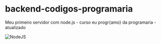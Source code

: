 # backend-codigos-programaria
Meu primeiro servidor com node.js - curso eu progr{amo} da programaria - atualizado


![NodeJS](https://img.shields.io/badge/node.js-6DA55F?style=for-the-badge&logo=node.js&logoColor=white)
